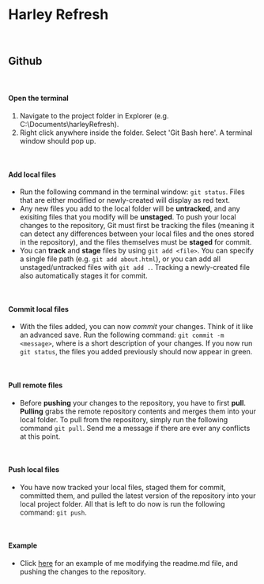 Harley Refresh 
======================================================

<br>

## Github

<br>

#### Open the terminal
1. Navigate to the project folder in Explorer (e.g. C:\Documents\harleyRefresh).
2. Right click anywhere inside the folder. Select 'Git Bash here'. A terminal window should pop up.

<br>

#### Add local files
* Run the following command in the terminal window: `git status`. Files that are either modified or newly-created will display as red text.
* Any new files you add to the local folder will be **untracked**, and any exisiting files that you modify will be **unstaged**. To push your local changes to the repository, Git must first be tracking the files (meaning it can detect any differences between your local files and the ones stored in the repository), and the files themselves must be **staged** for commit. 
* You can **track** and **stage** files by using `git add <file>`. You can specify a single file path (e.g. `git add about.html`), or you can add all unstaged/untracked files with `git add .`. Tracking a newly-created file also automatically stages it for commit.

<br>

#### Commit local files
* With the files added, you can now *commit* your changes. Think of it like an advanced save. Run the following command: `git commit -m <message>`, where <message> is a short description of your changes. If you now run `git status`, the files you added previously should now appear in green.

<br>

#### Pull remote files
* Before **pushing** your changes to the repository, you have to first **pull**. **Pulling** grabs the remote repository contents and merges them into your local folder. To pull from the repository, simply run the following command `git pull`. Send me a message if there are ever any conflicts at this point.

<br>

#### Push local files
* You have now tracked your local files, staged them for commit, committed them, and pulled the latest version of the repository into your local project folder. All that is left to do now is run the following command: `git push`. 

<br>

#### Example
* Click [here](http://i.imgur.com/jdh38RF.png) for an example of me modifying the readme.md file, and pushing the changes to the repository.


